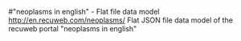 #"neoplasms in english" - Flat file data model
http://en.recuweb.com/neoplasms/
Flat JSON file data model of the recuweb portal "neoplasms in english"
